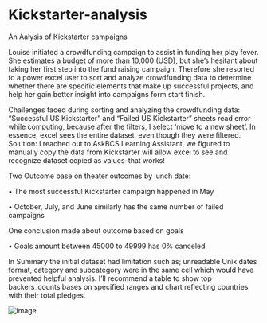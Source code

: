# Kickstarter-analysis

An Aalysis of Kickstarter campaigns 

Louise initiated a crowdfunding campaign to assist in funding her play fever.  She estimates a budget of more than 10,000 (USD), but she’s hesitant about taking her first step into the fund raising campaign. Therefore she resorted to a power excel user to sort and analyze crowdfunding data to determine whether there are specific elements that make up successful projects, and help her gain better insight into campaigns form start finish. 

Challenges faced during sorting and analyzing the crowdfunding data: “Successful US Kickstarter” and “Failed US Kickstarter” sheets  read error while computing, because after the filters, I select ‘move to a new sheet’. In essence, excel sees the entire dataset, even though they were filtered. Solution: I reached out to AskBCS Learning Assistant, we figured to manually copy the data from Kickstarter will allow excel to see and recognize dataset copied as values–that works! 

Two Outcome base on theater outcomes by lunch date:

•	The most successful Kickstarter campaign happened in May 

•	October, July, and June similarly has the same number of failed campaigns 

One conclusion made about outcome based on goals 

•	Goals amount between 45000 to 49999 has 0% canceled 

In Summary the initial dataset had limitation such as; unreadable Unix dates format, category and subcategory were in the same cell which would have prevented helpful analysis. I’ll recommend a table to show top backers_counts bases on specified ranges and chart reflecting countries with their total pledges.

![image](https://user-images.githubusercontent.com/106555873/171503804-3bbe4991-b87b-4357-b7c6-2610c94074cd.png)
